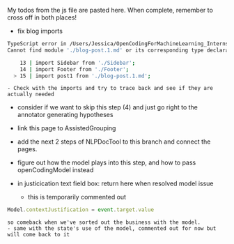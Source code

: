My todos from the js file are pasted here.
When complete, remember to cross off in both places!

- fix blog imports
```bash
TypeScript error in /Users/Jessica/OpenCodingForMachineLearning_InternshipVersion/interface/src/blog/Blog.tsx(15,19):
Cannot find module './blog-post.1.md' or its corresponding type declarations.  TS2307

    13 | import Sidebar from './Sidebar';
    14 | import Footer from './Footer';
  > 15 | import post1 from './blog-post.1.md';
```
    - Check with the imports and try to trace back and see if they are actually needed

- consider if we want to skip this step (4) 
and just go right to the annotator generating hypotheses

- link this page to AssistedGrouping

- add the next 2 steps of NLPDocTool to this branch and connect the pages.

- figure out how the model plays into this step, and how to pass openCodingModel instead
- in justicication text field box: return here when resolved model issue
    - this is temporarily commented out 
```js
Model.contextJustification = event.target.value
```
    so comeback when we've sorted out the business with the model.
    - same with the state's use of the model, commented out for now but will come back to it